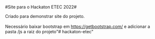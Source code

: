 #Site para o Hackaton ETEC 2022#

Criado para demonstrar site do projeto.\
\
Necessário baixar bootstrap em https://getbootstrap.com/ e adicionar a pasta /js a raiz do projeto"# hackaton-etec" 
